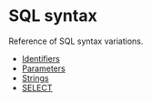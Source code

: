 # SQL syntax

Reference of SQL syntax variations.

- [Identifiers](./identifiers.md)
- [Parameters](./parameters.md)
- [Strings](./strings.md)
- [SELECT](./select.md)
